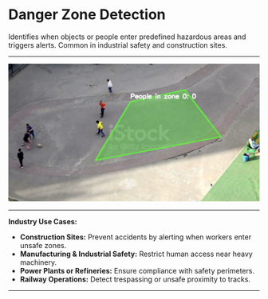 # Danger Zone Detection
Identifies when objects or people enter predefined hazardous areas and triggers alerts. Common in industrial safety and construction sites.

---

![Danger Zone Detection](../assets/Picture4.png)

---

**Industry Use Cases:**
- **Construction Sites:** Prevent accidents by alerting when workers enter unsafe zones.  
- **Manufacturing & Industrial Safety:** Restrict human access near heavy machinery.  
- **Power Plants or Refineries:** Ensure compliance with safety perimeters.  
- **Railway Operations:** Detect trespassing or unsafe proximity to tracks.  

---